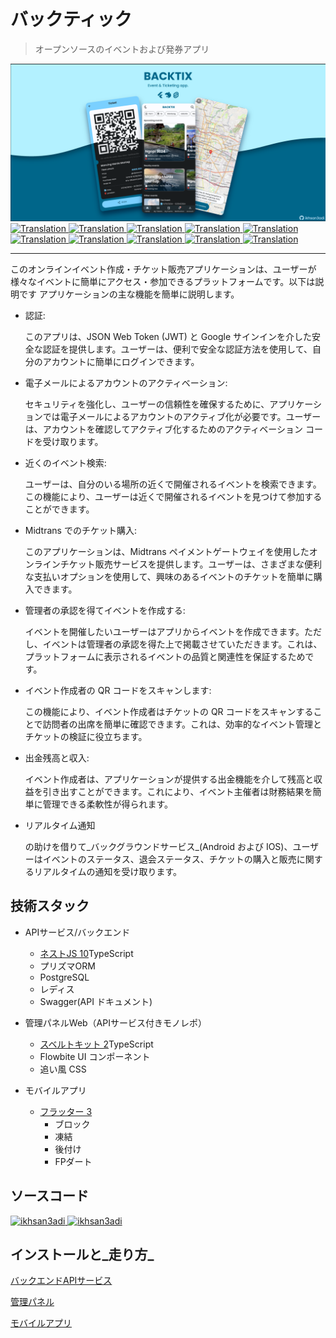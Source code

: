 # バックティック

> オープンソースのイベントおよび発券アプリ

<img src="assets/social_preview.png">

<a href="./README.md">
  <img alt="Translation" src="https://img.shields.io/badge/Bahasa_Indonesia-blue?style=for-the-badge&logo=googletranslate&logoColor=blue&labelColor=white">
</a>
<a href="./README.en.md">
  <img alt="Translation" src="https://img.shields.io/badge/English-blue?style=for-the-badge&logo=googletranslate&logoColor=blue&labelColor=white">
</a>
<a href="./README.zh-CN.md">
  <img alt="Translation" src="https://img.shields.io/badge/简体中文-blue?style=for-the-badge&logo=googletranslate&logoColor=blue&labelColor=white">
</a>
<a href="./README.ja.md">
  <img alt="Translation" src="https://img.shields.io/badge/日本語-blue?style=for-the-badge&logo=googletranslate&logoColor=blue&labelColor=white">
</a>
<a href="./README.ar.md">
  <img alt="Translation" src="https://img.shields.io/badge/Arabic_عربي-blue?style=for-the-badge&logo=googletranslate&logoColor=blue&labelColor=white">
</a>
<a href="./README.pt.md">
  <img alt="Translation" src="https://img.shields.io/badge/Português-blue?style=for-the-badge&logo=googletranslate&logoColor=blue&labelColor=white">
</a>
<a href="./README.es.md">
  <img alt="Translation" src="https://img.shields.io/badge/Español-blue?style=for-the-badge&logo=googletranslate&logoColor=blue&labelColor=white">
</a>
<a href="./README.fr.md">
  <img alt="Translation" src="https://img.shields.io/badge/Français-blue?style=for-the-badge&logo=googletranslate&logoColor=blue&labelColor=white">
</a>
<a href="./README.vi.md">
  <img alt="Translation" src="https://img.shields.io/badge/Tiếng_Việt-blue?style=for-the-badge&logo=googletranslate&logoColor=blue&labelColor=white">
</a>
<a href="./README.hi.md">
  <img alt="Translation" src="https://img.shields.io/badge/Hindi_हिंदी-blue?style=for-the-badge&logo=googletranslate&logoColor=blue&labelColor=white">
</a>

* * *

このオンラインイベント作成・チケット販売アプリケーションは、ユーザーが様々なイベントに簡単にアクセス・参加できるプラットフォームです。以下は説明です
アプリケーションの主な機能を簡単に説明します。

-   認証:

    このアプリは、JSON Web Token (JWT) と Google サインインを介した安全な認証を提供します。ユーザーは、便利で安全な認証方法を使用して、自分のアカウントに簡単にログインできます。

-   電子メールによるアカウントのアクティベーション:

    セキュリティを強化し、ユーザーの信頼性を確保するために、アプリケーションでは電子メールによるアカウントのアクティブ化が必要です。ユーザーは、アカウントを確認してアクティブ化するためのアクティベーション コードを受け取ります。

-   近くのイベント検索:

    ユーザーは、自分のいる場所の近くで開催されるイベントを検索できます。この機能により、ユーザーは近くで開催されるイベントを見つけて参加することができます。

-   Midtrans でのチケット購入:

    このアプリケーションは、Midtrans ペイメントゲートウェイを使用したオンラインチケット販売サービスを提供します。ユーザーは、さまざまな便利な支払いオプションを使用して、興味のあるイベントのチケットを簡単に購入できます。

-   管理者の承認を得てイベントを作成する:

    イベントを開催したいユーザーはアプリからイベントを作成できます。ただし、イベントは管理者の承認を得た上で掲載させていただきます。これは、プラットフォームに表示されるイベントの品質と関連性を保証するためです。

-   イベント作成者の QR コードをスキャンします:

    この機能により、イベント作成者はチケットの QR コードをスキャンすることで訪問者の出席を簡単に確認できます。これは、効率的なイベント管理とチケットの検証に役立ちます。

-   出金残高と収入:

    イベント作成者は、アプリケーションが提供する出金機能を介して残高と収益を引き出すことができます。これにより、イベント主催者は財務結果を簡単に管理できる柔軟性が得られます。

-   リアルタイム通知

    の助けを借りて_バックグラウンドサービス_(Android および IOS)、ユーザーはイベントのステータス、退会ステータス、チケットの購入と販売に関するリアルタイムの通知を受け取ります。

## 技術スタック

-   APIサービス/バックエンド

    -   [ネストJS 10](https://nestjs.com/)TypeScript
    -   プリズマORM
    -   PostgreSQL
    -   レディス
    -   Swagger(API ドキュメント)

-   管理パネルWeb（APIサービス付きモノレポ）

    -   [スベルトキット 2](https://kit.svelte.dev/)TypeScript
    -   Flowbite UI コンポーネント
    -   追い風 CSS

-   モバイルアプリ

    -   [フラッター 3](https://flutter.dev/)
        -   ブロック
        -   凍結
        -   後付け
        -   FPダート

## ソースコード

<a href="https://github.com/ikhsan3adi/backtix-app">
  <img height='25em' src="https://img.shields.io/badge/BackTix_App-027DFD?style=for-the-badge&logo=github&logoColor=white" title="ikhsan3adi" />
</a>

<a href="https://github.com/ikhsan3adi/backtix-service">
  <img height='25em' src="https://img.shields.io/badge/BackTix_Api_Service & Admin panel-ea2845?style=for-the-badge&logo=github&logoColor=white" title="ikhsan3adi" />
</a>

## インストールと_走り方_

[バックエンドAPIサービス](docs/api-service.md)

[管理パネル](docs/admin-panel.md)

[モバイルアプリ](docs/mobile-app.md)
